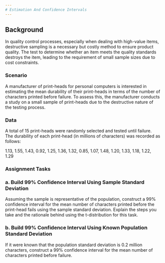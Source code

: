 ```yaml
---
# Estimation And Confidence Intervals
---
```


## Background

In quality control processes, especially when dealing with high-value items, destructive sampling is a necessary but costly method to ensure product quality. The test to determine whether an item meets the quality standards destroys the item, leading to the requirement of small sample sizes due to cost constraints.

### Scenario

A manufacturer of print-heads for personal computers is interested in estimating the mean durability of their print-heads in terms of the number of characters printed before failure. To assess this, the manufacturer conducts a study on a small sample of print-heads due to the destructive nature of the testing process.

### Data

A total of 15 print-heads were randomly selected and tested until failure. The durability of each print-head (in millions of characters) was recorded as follows:

1.13, 1.55, 1.43, 0.92, 1.25, 1.36, 1.32, 0.85, 1.07, 1.48, 1.20, 1.33, 1.18, 1.22, 1.29

### Assignment Tasks

### a. Build 99% Confidence Interval Using Sample Standard Deviation

Assuming the sample is representative of the population, construct a 99% confidence interval for the mean number of characters printed before the print-head fails using the sample standard deviation. Explain the steps you take and the rationale behind using the t-distribution for this task.

### b. Build 99% Confidence Interval Using Known Population Standard Deviation

If it were known that the population standard deviation is 0.2 million characters, construct a 99% confidence interval for the mean number of characters printed before failure.

